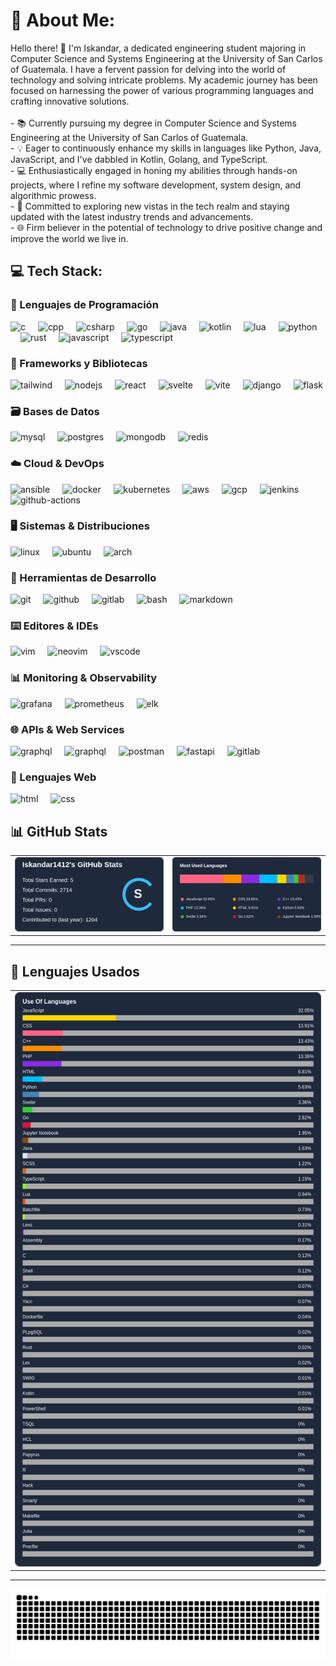 # 💫 About Me:
Hello there! 👋 I'm Iskandar, a dedicated engineering student majoring in Computer Science and Systems Engineering at the University of San Carlos of Guatemala. I have a fervent passion for delving into the world of technology and solving intricate problems. My academic journey has been focused on harnessing the power of various programming languages and crafting innovative solutions.<br><br>- 📚 Currently pursuing my degree in Computer Science and Systems Engineering at the University of San Carlos of Guatemala.<br>- 💡 Eager to continuously enhance my skills in languages like Python, Java, JavaScript, and I've dabbled in Kotlin, Golang, and TypeScript.<br>- 💻 Enthusiastically engaged in honing my abilities through hands-on projects, where I refine my software development, system design, and algorithmic prowess.<br>- 🚀 Committed to exploring new vistas in the tech realm and staying updated with the latest industry trends and advancements.<br>- 🌐 Firm believer in the potential of technology to drive positive change and improve the world we live in.


## 💻 Tech Stack:

<!-- ![C++](https://img.shields.io/badge/c++-%2300599C.svg?style=for-the-badge&logo=c%2B%2B&logoColor=white) ![C](https://img.shields.io/badge/C-%2320232a.svg?style=for-the-badge&logo=C&logoColor=%ff5733) ![Csharp](https://img.shields.io/badge/Csharp-%2320232a.svg?style=for-the-badge&logo=Csharp&logoColor=%ff5733) ![Java](https://img.shields.io/badge/java-%23ED8B00.svg?style=for-the-badge&logo=java&logoColor=white) ![JavaScript](https://img.shields.io/badge/javascript-%23323330.svg?style=for-the-badge&logo=javascript&logoColor=%23F7DF1E) ![Kotlin](https://img.shields.io/badge/kotlin-%230095D5.svg?style=for-the-badge&logo=kotlin&logoColor=white) ![Go](https://img.shields.io/badge/go-%2300ADD8.svg?style=for-the-badge&logo=go&logoColor=white) ![TypeScript](https://img.shields.io/badge/typescript-%23007ACC.svg?style=for-the-badge&logo=typescript&logoColor=white) ![Python](https://img.shields.io/badge/python-3670A0?style=for-the-badge&logo=python&logoColor=ffdd54) ![NodeJS](https://img.shields.io/badge/node.js-6DA55F?style=for-the-badge&logo=node.js&logoColor=white) ![React](https://img.shields.io/badge/react-%2320232a.svg?style=for-the-badge&logo=react&logoColor=%2361DAFB) ![Svelte](https://img.shields.io/badge/svelte-d6d1d0?style=for-the-badge&logo=svelte&logoColor=%ff5733) ![Docker](https://img.shields.io/badge/Docker-%230066cc.svg?style=for-the-badge&logo=Docker&logoColor=%23ffffff) ![Linux](https://img.shields.io/badge/Linux-%23FCC624.svg?style=for-the-badge&logo=Linux&logoColor=%23000000) -->

<!-- https://github.com/tandpfun/skill-icons#readme -->

### 🔷 Lenguajes de Programación
<div align="left">
  <img src="https://skillicons.dev/icons?i=c" height="40" alt="c" title="C"/>
  <img width="12" />
  <img src="https://skillicons.dev/icons?i=cpp" height="40" alt="cpp" title="C++"/>
  <img width="12" />
  <img src="https://skillicons.dev/icons?i=cs" height="40" alt="csharp" title="C#"/>
  <img width="12" />
  <img src="https://skillicons.dev/icons?i=go" height="40" alt="go" title="Go"/>
  <img width="12" />
  <img src="https://skillicons.dev/icons?i=java" height="40" alt="java" title="Java"/>
  <img width="12" />
  <img src="https://skillicons.dev/icons?i=kotlin" height="40" alt="kotlin" title="Kotlin"/>
  <img width="12" />
  <img src="https://skillicons.dev/icons?i=lua" height="40" alt="lua" title="Lua"/>
  <img width="12" />
  <img src="https://skillicons.dev/icons?i=py" height="40" alt="python" title="Python"/>
  <img width="12" />
  <img src="https://skillicons.dev/icons?i=rust" height="40" alt="rust" title="Rust"/>
  <img width="12" />
  <img src="https://skillicons.dev/icons?i=js" height="40" alt="javascript" title="JavaScript"/>
  <img width="12" />
  <img src="https://skillicons.dev/icons?i=ts" height="40" alt="typescript" title="TypeScript"/>
</div>

### 🚀 Frameworks y Bibliotecas
<div align="left">
  <img src="https://skillicons.dev/icons?i=tailwind" height="40" alt="tailwind" title="Tailwind"/>
  <img width="12" />
  <img src="https://skillicons.dev/icons?i=nodejs" height="40" alt="nodejs" title="Node.js"/>
  <img width="12" />
  <img src="https://skillicons.dev/icons?i=react" height="40" alt="react" title="React"/>
  <img width="12" />
  <img src="https://skillicons.dev/icons?i=svelte" height="40" alt="svelte" title="Svelte"/>
  <img width="12" />
  <img src="https://skillicons.dev/icons?i=vite" height="40" alt="vite" title="Vite"/>
  <img width="12" />
  <img src="https://skillicons.dev/icons?i=django" height="40" alt="django" title="Django"/>
  <img width="12" />
  <img src="https://skillicons.dev/icons?i=flask" height="40" alt="flask" title="Flask"/>
</div>

### 🗃️ Bases de Datos
<div align="left">
  <img src="https://skillicons.dev/icons?i=mysql" height="40" alt="mysql" title="MySQL"/>
  <img width="12" />
  <img src="https://skillicons.dev/icons?i=postgres" height="40" alt="postgres" title="PostgreSQL"/>
  <img width="12" />
  <img src="https://skillicons.dev/icons?i=mongodb" height="40" alt="mongodb" title="MongoDB"/>
  <img width="12" />
  <img src="https://skillicons.dev/icons?i=redis" height="40" alt="redis" title="Redis"/>
</div>

### ☁️ Cloud & DevOps
<div align="left">
  <img src="https://skillicons.dev/icons?i=ansible" height="40" alt="ansible" title="Ansible"/>
  <img width="12" />
  <img src="https://skillicons.dev/icons?i=docker" height="40" alt="docker" title="Docker"/>
  <img width="12" />
  <img src="https://skillicons.dev/icons?i=kubernetes" height="40" alt="kubernetes" title="Kubernetes"/>
  <img width="12" />
  <img src="https://skillicons.dev/icons?i=aws" height="40" alt="aws" title="AWS"/>
  <img width="12" />
  <img src="https://skillicons.dev/icons?i=gcp" height="40" alt="gcp" title="Google Cloud"/>
  <img width="12" />
  <img src="https://skillicons.dev/icons?i=jenkins" height="40" alt="jenkins" title="Jenkins"/>
  <img width="12" />
  <img src="https://skillicons.dev/icons?i=githubactions" height="40" alt="github-actions" title="GitHub Actions"/>
</div>

### 🖥️ Sistemas & Distribuciones
<div align="left">
  <img src="https://skillicons.dev/icons?i=linux" height="40" alt="linux" title="Linux"/>
  <img width="12" />
  <img src="https://skillicons.dev/icons?i=ubuntu" height="40" alt="ubuntu" title="Ubuntu"/>
  <img width="12" />
  <img src="https://skillicons.dev/icons?i=arch" height="40" alt="arch" title="Arch Linux"/>
</div>

### 🔧 Herramientas de Desarrollo
<div align="left">
  <img src="https://skillicons.dev/icons?i=git" height="40" alt="git" title="Git"/>
  <img width="12" />
  <img src="https://skillicons.dev/icons?i=github" height="40" alt="github" title="GitHub"/>
  <img width="12" />
  <img src="https://skillicons.dev/icons?i=gitlab" height="40" alt="gitlab" title="GitLab"/>
  <img width="12" />
  <img src="https://skillicons.dev/icons?i=bash" height="40" alt="bash" title="Bash"/>
  <img width="12" />
  <img src="https://skillicons.dev/icons?i=md" height="40" alt="markdown" title="Markdown"/>
</div>

### ⌨️ Editores & IDEs
<div align="left">
  <img src="https://skillicons.dev/icons?i=vim" height="40" alt="vim" title="Vim"/>
  <img width="12" />
  <img src="https://skillicons.dev/icons?i=neovim" height="40" alt="neovim" title="Neovim"/>
  <img width="12" />
  <img src="https://skillicons.dev/icons?i=vscode" height="40" alt="vscode" title="VS Code"/>
</div>

### 📊 Monitoring & Observability
<div align="left">
  <img src="https://skillicons.dev/icons?i=grafana" height="40" alt="grafana" title="Grafana"/>
  <img width="12" />
  <img src="https://skillicons.dev/icons?i=prometheus" height="40" alt="prometheus" title="Prometheus"/>
  <img width="12" />
  <img src="https://skillicons.dev/icons?i=elasticsearch" height="40" alt="elk" title="ELK Stack"/>
</div>

### 🌐 APIs & Web Services
<div align="left">
  <img src="https://skillicons.dev/icons?i=graphql" height="40" alt="graphql" title="GraphQL"/>
  <img width="12" />
  <img src="https://skillicons.dev/icons?i=crystal" height="40" alt="graphql" title="Crystal"/>
  <img width="12" />
  <img src="https://skillicons.dev/icons?i=postman" height="40" alt="postman" title="Postman"/>
  <img width="12" />
  <img src="https://skillicons.dev/icons?i=fastapi" height="40" alt="fastapi" title="FastAPI"/>
  <img width="12" />
  <img src="https://skillicons.dev/icons?i=obsidian" height="40" alt="gitlab" title="Obsidian"/>
</div>

### 🧩 Lenguajes Web
<div align="left">
  <img src="https://skillicons.dev/icons?i=html" height="40" alt="html" title="HTML"/>
  <img width="12" />
  <img src="https://skillicons.dev/icons?i=css" height="40" alt="css" title="CSS"/>
</div>

<!-- ## 📊 GitHub Stats: -->
<!-- LANGUAGES-START -->
## 📊 GitHub Stats


<table align="center">
  <tr>
    <td align="center">
      <img src="./node_scripts/scripts/github_stats.png" />
    </td>
    <td align="center">
      <img src="./node_scripts/scripts/language_chart.png" />
    </td>
  </tr>
</table>


---------


## 🔢 Lenguajes Usados


<table align="center">
  <tr>
    <td align="center">
      <img src="./node_scripts/scripts/languages_chart.png" />
    </td>
  </tr>
</table>




<!-- Última actualización: 2025-10-25T12:17:27.421Z -->

<!-- LANGUAGES-END -->
------
![github contribution grid snake animation](https://raw.githubusercontent.com/rfyiamcool/rfyiamcool/output/github-contribution-grid-snake.svg)